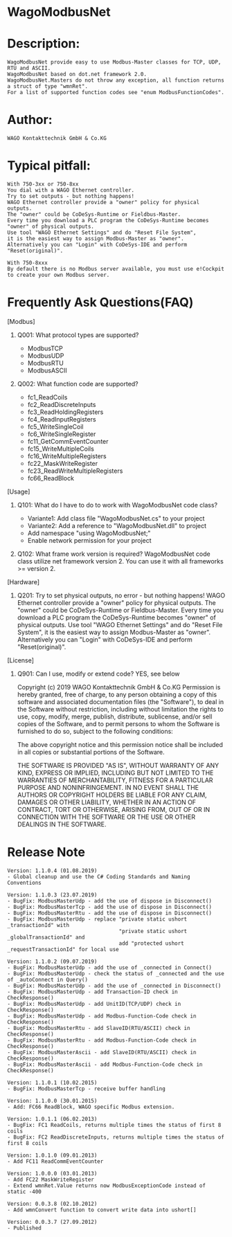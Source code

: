 # WagoModbusNet

# Description:
    WagoModbusNet provide easy to use Modbus-Master classes for TCP, UDP, RTU and ASCII.
    WagoModbusNet based on dot.net framework 2.0.
    WagoModbusNet.Masters do not throw any exception, all function returns a struct of type "wmnRet".
    For a list of supported function codes see "enum ModbusFunctionCodes".     

# Author: 
	WAGO Kontakttechnik GmbH & Co.KG

# Typical pitfall:
    With 750-3xx or 750-8xx
    You dial with a WAGO Ethernet controller.
	Try to set outputs - but nothing happens!
    WAGO Ethernet controller provide a "owner" policy for physical outputs.
    The "owner" could be CoDeSys-Runtime or Fieldbus-Master.
    Every time you download a PLC program the CoDeSys-Runtime becomes "owner" of physical outputs.
    Use tool "WAGO Ethernet Settings" and do "Reset File System",
	it is the easiest way to assign Modbus-Master as "owner".
    Alternatively you can "Login" with CoDeSys-IDE and perform "Reset(original)".

    With 750-8xxx
    By default there is no Modbus server available, you must use e!Cockpit to create your own Modbus server.
	
# Frequently Ask Questions(FAQ)
[Modbus]
1. Q001: What protocol types are supported?
    - ModbusTCP
    - ModbusUDP
    - ModbusRTU
    - ModbusASCII


2. Q002: What function code are supported?
    - fc1_ReadCoils 
    - fc2_ReadDiscreteInputs 
    - fc3_ReadHoldingRegisters
    - fc4_ReadInputRegisters
    - fc5_WriteSingleCoil
    - fc6_WriteSingleRegister
    - fc11_GetCommEventCounter
    - fc15_WriteMultipleCoils
    - fc16_WriteMultipleRegisters
    - fc22_MaskWriteRegister
    - fc23_ReadWriteMultipleRegisters
	- fc66_ReadBlock


[Usage]
1. Q101: What do I have to do to work with WagoModbusNet code class?
    - Variante1: Add class file "WagoModbusNet.cs" to your project 
    - Variante2: Add a reference to "WagoModbusNet.dll" to project
    - Add namespace "using WagoModbusNet;"
    - Enable network permission for your project 

2. Q102: What frame work version is required? 
    WagoModbusNet code class utilize net framework version 2.
    You can use it with all frameworks >= version 2.


[Hardware]
1. Q201: Try to set physical outputs, no error - but nothing happens!
    WAGO Ethernet controller provide a "owner" policy for physical outputs.
    The "owner" could be CoDeSys-Runtime or Fieldbus-Master.
    Every time you download a PLC program the CoDeSys-Runtime becomes "owner" of physical outputs.
    Use tool "WAGO Ethernet Settings" and do "Reset File System", it is the easiest way to assign Modbus-Master as "owner".
    Alternatively you can "Login" with CoDeSys-IDE and perform "Reset(original)".


[License]
1. Q901: Can I use, modify or extend code?
    YES, see below

    Copyright (c) 2019 WAGO Kontakttechnik GmbH & Co.KG
    Permission is hereby granted, free of charge, to any person obtaining a copy of this software 
    and associated documentation files (the "Software"), to deal in the Software without restriction, 
    including without limitation the rights to use, copy, modify, merge, publish, distribute, 
    sublicense, and/or sell copies of the Software, and to permit persons to whom the Software is 
    furnished to do so, subject to the following conditions:

    The above copyright notice and this permission notice shall be included in all copies or substantial 
    portions of the Software.

    THE SOFTWARE IS PROVIDED "AS IS", WITHOUT WARRANTY OF ANY KIND, EXPRESS OR IMPLIED, INCLUDING BUT 
    NOT LIMITED TO THE WARRANTIES OF MERCHANTABILITY, FITNESS FOR A PARTICULAR PURPOSE AND NONINFRINGEMENT. 
    IN NO EVENT SHALL THE AUTHORS OR COPYRIGHT HOLDERS BE LIABLE FOR ANY CLAIM, DAMAGES OR OTHER LIABILITY, 
    WHETHER IN AN ACTION OF CONTRACT, TORT OR OTHERWISE, ARISING FROM, OUT OF OR IN CONNECTION WITH THE 
    SOFTWARE OR THE USE OR OTHER DEALINGS IN THE SOFTWARE.

# Release Note
	Version: 1.1.0.4 (01.08.2019)
	- Global cleanup and use the C# Coding Standards and Naming Conventions

	Version: 1.1.0.3 (23.07.2019)
	- BugFix: ModbusMasterUdp - add the use of dispose in Disconnect()
	- BugFix: ModbusMasterTcp - add the use of dispose in Disconnect()
	- BugFix: ModbusMasterRtu - add the use of dispose in Disconnect()
	- BugFix: ModbusMasterUdp - replace "private static ushort _transactionId" with 
										"private static ushort _globalTransactionId" and
										add "protected ushort _requestTransactionId" for local use

	Version: 1.1.0.2 (09.07.2019)
	- BugFix: ModbusMasterUdp - add the use of _connected in Connect()
	- BugFix: ModbusMasterUdp - check the status of _connected and the use of _autoConnect in Query()
	- BugFix: ModbusMasterUdp - add the use of _connected in Disconnect()
	- BugFix: ModbusMasterUdp - add Transaction-ID check in CheckResponse()
	- BugFix: ModbusMasterUdp - add UnitID(TCP/UDP) check in CheckResponse()
	- BugFix: ModbusMasterUdp - add Modbus-Function-Code check in CheckResponse()
	- BugFix: ModbusMasterRtu - add SlaveID(RTU/ASCII) check in CheckResponse()
	- BugFix: ModbusMasterRtu - add Modbus-Function-Code check in CheckResponse()
	- BugFix: ModbusMasterAscii - add SlaveID(RTU/ASCII) check in CheckResponse()
	- BugFix: ModbusMasterAscii - add Modbus-Function-Code check in CheckResponse()

	Version: 1.1.0.1 (10.02.2015)
	- BugFix: ModbusMasterTcp - receive buffer handling 

	Version: 1.1.0.0 (30.01.2015)
	- Add: FC66 ReadBlock, WAGO specific Modbus extension. 

	Version: 1.0.1.1 (06.02.2013)
	- BugFix: FC1 ReadCoils, returns multiple times the status of first 8 coils
	- BugFix: FC2 ReadDiscreteInputs, returns multiple times the status of first 8 coils 

	Version: 1.0.1.0 (09.01.2013)
	- Add FC11 ReadCommEventCounter 

	Version: 1.0.0.0 (03.01.2013)
	- Add FC22 MaskWriteRegister 
	- Extend wmnRet.Value returns now ModbusExceptionCode instead of static -400

	Version: 0.0.3.8 (02.10.2012)
	- Add wmnConvert function to convert write data into ushort[]

	Version: 0.0.3.7 (27.09.2012)
	- Published